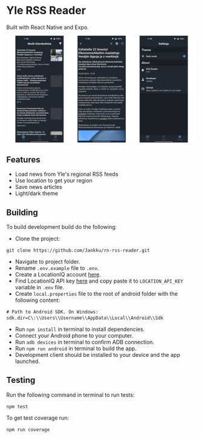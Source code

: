 # Yle RSS Reader

Built with React Native and Expo.

![Screenshots](screenshots.png)

## Features

- Load news from Yle's regional RSS feeds
- Use location to get your region
- Save news articles
- Light/dark theme


## Building

To build development build do the following:

- Clone the project:
```
git clone https://github.com/Jankku/rn-rss-reader.git
```
- Navigate to project folder.
- Rename `.env.example` file to `.env`.
- Create a LocationIQ account [here](https://locationiq.com/).
- Find LocationIQ API key [here](https://my.locationiq.com/dashboard#accesstoken) and copy paste it to `LOCATION_API_KEY` variable in `.env` file.
- Create `local.properties` file to the root of android folder with the following content:
```
# Path to Android SDK. On Windows:
sdk.dir=C\:\\Users\\Username\\AppData\\Local\\Android\\Sdk
```
- Run `npm install` in terminal to install dependencies.
- Connect your Android phone to your computer.
- Run `adb devices` in terminal to confirm ADB connection.
- Run `npm run android` in terminal to build the app.
- Development client should be installed to your device and the app launched.

## Testing

Run the following command in terminal to run tests:
```
npm test
```

To get test coverage run:
```
npm run coverage
```
